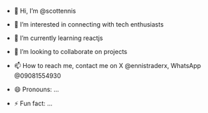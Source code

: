 - 👋 Hi, I’m @scottennis
- 👀 I’m interested in connecting with tech enthusiasts
- 🌱 I’m currently learning reactjs 
- 💞️ I’m looking to collaborate on projects
  
- 📫 How to reach me, contact me on X @ennistraderx, WhatsApp @09081554930
- 😄 Pronouns: ...
- ⚡ Fun fact: ...

<!---
scottennis/scottennis is a ✨ special ✨ repository because its `README.md` (this file) appears on your GitHub profile.
You can click the Preview link to take a look at your changes.
--->
